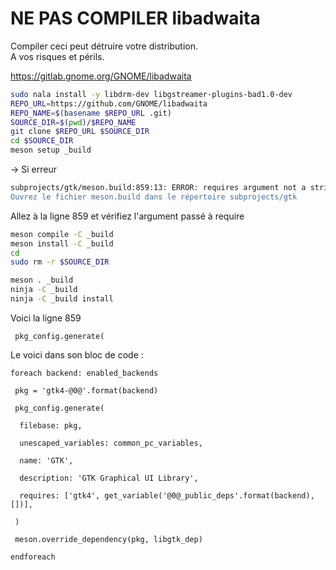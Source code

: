 # NE PAS COMPILER libadwaita

Compiler ceci peut détruire votre distribution.  
A vos risques et périls.

<https://gitlab.gnome.org/GNOME/libadwaita>

```bash
sudo nala install -y libdrm-dev libgstreamer-plugins-bad1.0-dev
REPO_URL=https://github.com/GNOME/libadwaita
REPO_NAME=$(basename $REPO_URL .git)
SOURCE_DIR=$(pwd)/$REPO_NAME
git clone $REPO_URL $SOURCE_DIR
cd $SOURCE_DIR
meson setup _build
```

-> Si erreur

```bash
subprojects/gtk/meson.build:859:13: ERROR: requires argument not a string, library with pkgconfig-generated file or pkgconfig-dependency object, got <InternalDependency dep140016085286336: True>"
Ouvrez le fichier meson.build dans le répertoire subprojects/gtk
```

Allez à la ligne 859 et vérifiez l'argument passé à require

```bash
meson compile -C _build
meson install -C _build
cd
sudo rm -r $SOURCE_DIR
```

```bash
meson . _build
ninja -C _build
ninja -C _build install
```

Voici la ligne 859

```meson
 pkg_config.generate(

```

Le voici dans son bloc de code :

```meson
foreach backend: enabled_backends

 pkg = 'gtk4-@0@'.format(backend)

 pkg_config.generate(

  filebase: pkg,

  unescaped_variables: common_pc_variables,

  name: 'GTK',

  description: 'GTK Graphical UI Library',

  requires: ['gtk4', get_variable('@0@_public_deps'.format(backend), [])],

 )

 meson.override_dependency(pkg, libgtk_dep)

endforeach

```
